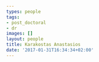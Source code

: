 ```yaml
---
types: people
tags:
- post_doctoral
- dr
images: []
layout: people
title: Karakostas Anastasios
date: '2017-01-31T16:34:34+02:00'
---
```


